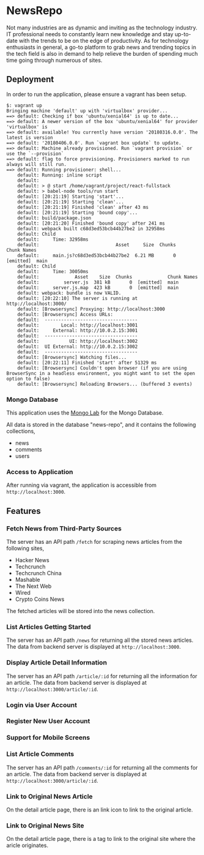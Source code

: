 # NewsRepo

Not many industries are as dynamic and inviting as the technology industry. IT professional needs to constantly learn new knowledge and stay up-to-date with the trends to be on the edge of productivity. As for technology enthusiasts in general, a go-to platform to grab news and trending topics in the tech field is also in demand to help relieve the burden of spending much time going through numerous of sites. 

## Deployment

In order to run the application, please ensure a vagrant has been setup.

```
$: vagrant up
Bringing machine 'default' up with 'virtualbox' provider...
==> default: Checking if box 'ubuntu/xenial64' is up to date...
==> default: A newer version of the box 'ubuntu/xenial64' for provider 'virtualbox' is
==> default: available! You currently have version '20180316.0.0'. The latest is version
==> default: '20180406.0.0'. Run `vagrant box update` to update.
==> default: Machine already provisioned. Run `vagrant provision` or use the `--provision`
==> default: flag to force provisioning. Provisioners marked to run always will still run.
==> default: Running provisioner: shell...
    default: Running: inline script
    default:
    default: > @ start /home/vagrant/project/react-fullstack
    default: > babel-node tools/run start
    default: [20:21:19] Starting 'start'...
    default: [20:21:19] Starting 'clean'...
    default: [20:21:19] Finished 'clean' after 43 ms
    default: [20:21:19] Starting 'bound copy'...
    default: build/package.json
    default: [20:21:20] Finished 'bound copy' after 241 ms
    default: webpack built c68d3ed53bcb44b27be2 in 32958ms
    default: Child
    default:     Time: 32958ms
    default:                            Asset     Size  Chunks             Chunk Names
    default:     main.js?c68d3ed53bcb44b27be2  6.21 MB       0  [emitted]  main
    default: Child
    default:     Time: 30050ms
    default:             Asset    Size  Chunks             Chunk Names
    default:         server.js  381 kB       0  [emitted]  main
    default:     server.js.map  423 kB       0  [emitted]  main
    default: webpack: bundle is now VALID.
    default: [20:22:10] The server is running at http://localhost:3000/
    default: [Browsersync] Proxying: http://localhost:3000
    default: [Browsersync] Access URLs:
    default:  ----------------------------------
    default:        Local: http://localhost:3001
    default:     External: http://10.0.2.15:3001
    default:  ----------------------------------
    default:           UI: http://localhost:3002
    default:  UI External: http://10.0.2.15:3002
    default:  ----------------------------------
    default: [Browsersync] Watching files...
    default: [20:22:11] Finished 'start' after 51329 ms
    default: [Browsersync] Couldn't open browser (if you are using BrowserSync in a headless environment, you might want to set the open option to false)
    default: [Browsersync] Reloading Browsers... (buffered 3 events)
```

### Mongo Database

This application uses the [Mongo Lab](https://mlab.com) for the Mongo Database.

All data is stored in the database "news-repo", and it contains the following collections,
* news
* comments
* users

### Access to Application

After running via vagrant, the application is accessible from ```http://localhost:3000```.

## Features

### Fetch News from Third-Party Sources

The server has an API path ```/fetch``` for scraping news articles from the following sites,
* Hacker News
* Techcrunch
* Techcrunch China
* Mashable
* The Next Web
* Wired
* Crypto Coins News

The fetched articles will be stored into the news collection.

### List Articles Getting Started

The server has an API path ```/news``` for returning all the stored news articles.
The data from backend server is displayed at ```http://localhost:3000```.

### Display Article Detail Information

The server has an API path ```/article/:id``` for returning all the information for an article.
The data from backend server is displayed at ```http://localhost:3000/article/:id```.

### Login via User Account

### Register New User Account

### Support for Mobile Screens

### List Article Comments

The server has an API path ```/comments/:id``` for returning all the comments for an article.
The data from backend server is displayed at ```http://localhost:3000/article/:id```.

### Link to Original News Article

On the detail article page, there is an link icon to link to the original article.

### Link to Original News Site

On the detail article page, there is a tag to link to the original site where the aricle originates.